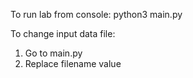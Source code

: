 To run lab from console: python3 main.py

To change input data file:
1. Go to main.py
2. Replace filename value
